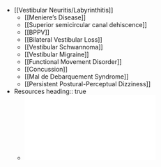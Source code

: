 - [[Vestibular Neuritis/Labyrinthitis]]
	- [[Meniere’s Disease]]
	- [[Superior semicircular canal dehiscence]]
	- [[BPPV]]
	- [[Bilateral Vestibular Loss]]
	- [[Vestibular Schwannoma]]
	- [[Vestibular Migraine]]
	- [[Functional Movement Disorder]]
	- [[Concussion]]
	- [[Mal de Debarquement Syndrome]]
	- [[Persistent Postural-Perceptual Dizziness]]
- Resources
  heading:: true
	- ![Dizziness Differential Diagnosis Algorithm.pdf](../assets/Dizziness_Differential_Diagnosis_Algorithm_1641513243696_0.pdf)